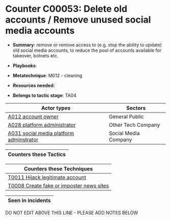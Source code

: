 # Counter C00053: Delete old accounts / Remove unused social media accounts

* **Summary**: remove or remove access to (e.g. stop the ability to update) old social media accounts, to reduce the pool of accounts available for takeover, botnets etc. 

* **Playbooks**: 

* **Metatechnique**: M012 - cleaning

* **Resources needed:** 

* **Belongs to tactic stage**: TA04


| Actor types | Sectors |
| ----------- | ------- |
| [A012 account owner](../actortypes/A012.md) | General Public |
| [A028 platform administrator](../actortypes/A028.md) | Other Tech Company |
| [A031 social media platform adminstrator](../actortypes/A031.md) | Social Media Company |



| Counters these Tactics |
| ---------------------- |



| Counters these Techniques |
| ------------------------- |
| [T0011 Hijack legitimate account](../techniques/T0011.md) |
| [T0008 Create fake or imposter news sites](../techniques/T0008.md) |



| Seen in incidents |
| ----------------- |


DO NOT EDIT ABOVE THIS LINE - PLEASE ADD NOTES BELOW